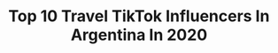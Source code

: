 ---
title: Top 10 Travel TikTok Influencers In Argentina In 2020
description: >-
  Find top travel TikTok influencers in Argentina in 2020. Most popular hashtags: #makeup #viaje #tiktoktravel #challenge.
platform: TikTok
profiles:
  - username: "vidadeviajes"
    fullname: >-
      Vida de Viajes
    location: "Argentina"
    followers: 198689
    engagement: 1515
    commentsToLikes: 0.032635
    id: ck81swni1tnss0j7806p035ct
    verified: false
    hashtags: "#cataratas, #runing, #pintar, #globo"
  - username: "leandrofeyling"
    fullname: >-
      leandrofeyling
    location: "Argentina"
    followers: 3057
    engagement: 279
    commentsToLikes: 0.077106
    id: cka0tvwforplj0i78pbqstyr3
    verified: false
    hashtags: "#zapato, #ahora, #comment, #zyxcba"
  - username: "maverickmaxi"
    fullname: >-
      Max Walsh
    location: "Argentina"
    followers: 34876
    engagement: 474
    commentsToLikes: 0.023127
    id: ck9gnfui5wkue0j78jnxs4qx4
    verified: false
    hashtags: "#snake, #grecia, #dia11, #croacia"
  - username: "instaladrando"
    fullname: >-
      Leandro Emmanuel Rodriguez
    location: "Argentina"
    followers: 4056
    engagement: 1336
    commentsToLikes: 0.015572
    id: cka0k7e7uldrj0i78kknjun31
    verified: false
    hashtags: "#traveler, #bakery, #sing, #travaler"
  - username: "turismoargentina"
    fullname: >-
      turismoargentina
    location: "Argentina"
    followers: 12148
    engagement: 675
    commentsToLikes: 0.015424
    id: cka0sk83mlwmy0i78cvqis59c
    verified: false
    hashtags: "#viernes, #losesperamos, #catamarca, #drone"
  - username: "emilianonadal"
    fullname: >-
      Emiliano Nadal
    location: "Argentina"
    followers: 9081
    engagement: 1636
    commentsToLikes: 0.060526
    id: ck80cqy4eanam0j787zolx55f
    verified: false
    hashtags: "#extremesports, #trip, #road, #naturelove"
  - username: "luz.laborda"
    fullname: >-
      luz.laborda
    location: "Argentina"
    followers: 2003
    engagement: 662
    commentsToLikes: 0.010892
    id: ckacld4eqf0lw0i78v4li80t1
    verified: false
    hashtags: "#basel, #friends, #maravilla, #toureiffel"
  - username: "maticallone"
    fullname: >-
      101 Lugares (blog)
    location: "Argentina"
    followers: 9179
    engagement: 1421
    commentsToLikes: 0.039707
    id: ck9jv8bikr5zv0j78ro32zheh
    verified: false
    hashtags: "#istambul, #estambul, #selvanegra, #diadellibro"
  - username: "vivi.sung"
    fullname: >-
      Vivi Sung
    location: "Argentina"
    followers: 5354
    engagement: 1198
    commentsToLikes: 0.017615
    id: cka0xdo1n6ott0i78x9wbbyms
    verified: false
    hashtags: "#travel, #barbijo, #makeup, #facemixchallenge"
  - username: "leofurio"
    fullname: >-
      Leo Furió
    location: "Argentina"
    followers: 10200
    engagement: 1062
    commentsToLikes: 0.051168
    id: ck9f1ppzp981w0j782uu75r30
    verified: false
    hashtags: "#model, #colors, #xyzbca, #instagramedit"
---